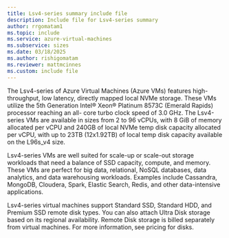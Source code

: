 ```yaml
---
title: Lsv4-series summary include file
description: Include file for Lsv4-series summary
author: rrgomatam1
ms.topic: include
ms.service: azure-virtual-machines
ms.subservice: sizes
ms.date: 03/18/2025
ms.author: rishigomatam
ms.reviewer: mattmcinnes
ms.custom: include file
---
```

The Lsv4-series of Azure Virtual Machines (Azure VMs) features high-throughput, low latency, directly mapped local NVMe storage. These VMs utilize the 5th Generation Intel® Xeon® Platinum 8573C (Emerald Rapids) processor reaching an all- core turbo clock speed of 3.0 GHz. The Lsv4-series VMs are available in sizes from 2 to 96 vCPUs, with 8 GiB of memory allocated per vCPU and 240GB of local NVMe temp disk capacity allocated per vCPU, with up to 23TB (12x1.92TB) of local temp disk capacity available on the L96s_v4 size.

Lsv4-series VMs are well suited for scale-up or scale-out storage workloads that need a balance of SSD capacity, compute, and memory. These VMs are perfect for big data, relational, NoSQL databases, data analytics, and data warehousing workloads. Examples include Cassandra, MongoDB, Cloudera, Spark, Elastic Search, Redis, and other data-intensive applications.

Lsv4-series virtual machines support Standard SSD, Standard HDD, and Premium SSD remote disk types. You can also attach Ultra Disk storage based on its regional availability. Remote Disk storage is billed separately from virtual machines. For more information, see pricing for disks. 

